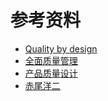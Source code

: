# 参考资料

* [Quality by design](https://en.wikipedia.org/wiki/Quality_by_design)
* [全面质量管理](https://wiki.mbalib.com/zh-cn/%E5%85%A8%E9%9D%A2%E8%B4%A8%E9%87%8F%E7%AE%A1%E7%90%86)
* [产品质量设计](https://wiki.mbalib.com/wiki/%E4%BA%A7%E5%93%81%E8%B4%A8%E9%87%8F%E8%AE%BE%E8%AE%A1)
* [赤尾洋二](https://en.wikipedia.org/wiki/Yoji_Akao)

